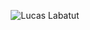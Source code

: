 <p align="center">
  <img src="https://github.com/DevLabatut/README.md/assets/134607946/346d9ca8-bf1a-40a6-9d75-01c86f2f7717" alt="Lucas Labatut">
</p>
